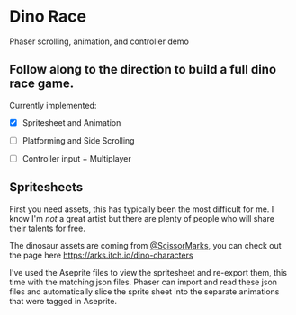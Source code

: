# Dino Race
Phaser scrolling, animation, and controller demo

## Follow along to the direction to build a full dino race game.

Currently implemented:
- [x] Spritesheet and Animation
- [ ] Platforming and Side Scrolling
- [ ] Controller input + Multiplayer


## Spritesheets

First you need assets, this has typically been the most difficult for me.
I know I'm _not_ a great artist but there are plenty of people who will share their talents for free.

The dinosaur assets are coming from [@ScissorMarks](https://twitter.com/ScissorMarks), you can check out the page here https://arks.itch.io/dino-characters

I've used the Aseprite files to view the spritesheet and re-export them, this time with the matching json files.
Phaser can import and read these json files and automatically slice the sprite sheet into the separate animations that were tagged in Aseprite.
